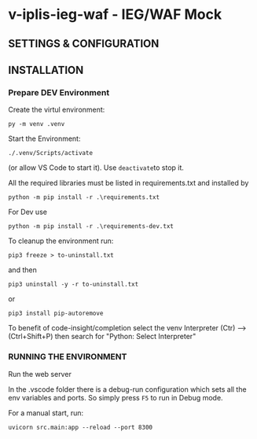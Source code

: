 # v-iplis-ieg-waf - IEG/WAF Mock

## SETTINGS & CONFIGURATION

## INSTALLATION

### Prepare DEV Environment
Create the virtul environment: 
```
py -m venv .venv
```
Start the Environment: 
```
./.venv/Scripts/activate
```
 (or allow VS Code to start it). Use `deactivate`to stop it.

All the required libraries must be listed in requirements.txt and installed by  
```
python -m pip install -r .\requirements.txt
```
For Dev use 
```
python -m pip install -r .\requirements-dev.txt
```

To cleanup the environment run:
```
pip3 freeze > to-uninstall.txt
```
 and then
```
pip3 uninstall -y -r to-uninstall.txt
```

or 
```
pip3 install pip-autoremove
```

To benefit of code-insight/completion select the venv Interpreter (Ctr) --> (Ctrl+Shift+P) then search for "Python: Select Interpreter"


### RUNNING THE ENVIRONMENT 

Run the web server 

In the .vscode folder there is a debug-run configuration which sets all the env variables and ports. So simply press `F5` to run in Debug mode.

For a manual start, run:

```
uvicorn src.main:app --reload --port 8300
```